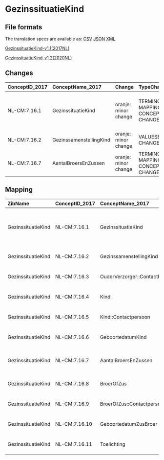 # GezinssituatieKind
## File formats

The translation specs are available as: 
[CSV](../csv/GezinssituatieKind.csv) [JSON](../json/GezinssituatieKind.json) [XML](../xml/GezinssituatieKind.xml)



[GezinssituatieKind-v1.1(2017NL)](https://zibs.nl/wiki/GezinssituatieKind-v1.1(2017NL))

[GezinssituatieKind-v1.2(2020NL)](https://zibs.nl/wiki/GezinssituatieKind-v1.2(2020NL))









## Changes

| ConceptID_2017   | ConceptName_2017        | Change               | TypeChange                         | Impact_heen   | TRANSLATIE_spec_heen                                                                                        | Impact_terug   | TRANSLATIE_spec_terug                                                                                        | Omschrijving                              |
|:-----------------|:------------------------|:---------------------|:-----------------------------------|:--------------|:------------------------------------------------------------------------------------------------------------|:---------------|:-------------------------------------------------------------------------------------------------------------|:------------------------------------------|
| NL-CM:7.16.1     | GezinssituatieKind      | oranje: minor change | TERMINOLOGY MAPPING CONCEPT CHANGE | Medium        | SCT DefinitionCode [blank] -> [55801000146105 Finding of family details and household composition of child] | Medium         | SCT DefinitionCode  [55801000146105 Finding of family details and household composition of child] -> [blank] | SNOMED CT DefintionCode concept aangepast |
| NL-CM:7.16.2     | GezinssamenstellingKind | oranje: minor change | VALUESET CHANGES                   | Low           | existing valueset [valuesetname] changed in [baseline 2020]                                                 | Medium         | existing valueset [valuesetname] changed in [baseline 2020]                                                  | Codelijst aangepast                       |
| NL-CM:7.16.7     | AantalBroersEnZussen    | oranje: minor change | TERMINOLOGY MAPPING CONCEPT CHANGE | Medium        | SCT DefinitionCode [blank] -> [224095004 Number of siblings]                                                | Medium         | SCT DefinitionCode  [224095004 Number of siblings] -> [blank]                                                | SNOMED CT DefintionCode concept aangepast |

## Mapping

| ZibName            | ConceptID_2017   | ConceptName_2017               | Codelists_2017                   | Change                  | ConceptID_2020   | ConceptName_2020               | Codelists_2020                   | Bits    | Omschrijving                              | TypeChange                         | Impact_heen   | TRANSLATIE_spec_heen                                                                                        | Impact_terug   | TRANSLATIE_spec_terug                                                                                        |
|:-------------------|:-----------------|:-------------------------------|:---------------------------------|:------------------------|:-----------------|:-------------------------------|:---------------------------------|:--------|:------------------------------------------|:-----------------------------------|:--------------|:------------------------------------------------------------------------------------------------------------|:---------------|:-------------------------------------------------------------------------------------------------------------|
| GezinssituatieKind | NL-CM:7.16.1     | GezinssituatieKind             |                                  | oranje: minor change    | NL-CM:7.16.1     | GezinssituatieKind             |                                  | ZIB-697 | SNOMED CT DefintionCode concept aangepast | TERMINOLOGY MAPPING CONCEPT CHANGE | Medium        | SCT DefinitionCode [blank] -> [55801000146105 Finding of family details and household composition of child] | Medium         | SCT DefinitionCode  [55801000146105 Finding of family details and household composition of child] -> [blank] |
| GezinssituatieKind | NL-CM:7.16.2     | GezinssamenstellingKind        | GezinssamenstellingKindCodelijst | oranje: minor change    | NL-CM:7.16.2     | GezinssamenstellingKind        | GezinssamenstellingKindCodelijst | ZIB-697 | Codelijst aangepast                       | VALUESET CHANGES                   | Low           | existing valueset [valuesetname] changed in [baseline 2020]                                                 | Medium         | existing valueset [valuesetname] changed in [baseline 2020]                                                  |
| GezinssituatieKind | NL-CM:7.16.3     | OuderVerzorger::ContactPersoon |                                  | groen: geen wijzigingen | NL-CM:7.16.3     | OuderVerzorger::ContactPersoon |                                  |         |                                           |                                    |               |                                                                                                             |                |                                                                                                              |
| GezinssituatieKind | NL-CM:7.16.4     | Kind                           |                                  | groen: geen wijzigingen | NL-CM:7.16.4     | Kind                           |                                  |         |                                           |                                    |               |                                                                                                             |                |                                                                                                              |
| GezinssituatieKind | NL-CM:7.16.5     | Kind::Contactpersoon           |                                  | groen: geen wijzigingen | NL-CM:7.16.5     | Kind::Contactpersoon           |                                  |         |                                           |                                    |               |                                                                                                             |                |                                                                                                              |
| GezinssituatieKind | NL-CM:7.16.6     | GeboortedatumKind              |                                  | groen: geen wijzigingen | NL-CM:7.16.6     | GeboortedatumKind              |                                  |         |                                           |                                    |               |                                                                                                             |                |                                                                                                              |
| GezinssituatieKind | NL-CM:7.16.7     | AantalBroersEnZussen           |                                  | oranje: minor change    | NL-CM:7.16.7     | AantalBroersEnZussen           |                                  | ZIB-697 | SNOMED CT DefintionCode concept aangepast | TERMINOLOGY MAPPING CONCEPT CHANGE | Medium        | SCT DefinitionCode [blank] -> [224095004 Number of siblings]                                                | Medium         | SCT DefinitionCode  [224095004 Number of siblings] -> [blank]                                                |
| GezinssituatieKind | NL-CM:7.16.8     | BroerOfZus                     |                                  | groen: geen wijzigingen | NL-CM:7.16.8     | BroerOfZus                     |                                  |         |                                           |                                    |               |                                                                                                             |                |                                                                                                              |
| GezinssituatieKind | NL-CM:7.16.9     | BroerOfZus::Contactpersoon     |                                  | groen: geen wijzigingen | NL-CM:7.16.9     | BroerOfZus::Contactpersoon     |                                  |         |                                           |                                    |               |                                                                                                             |                |                                                                                                              |
| GezinssituatieKind | NL-CM:7.16.10    | GeboortedatumZusBroer          |                                  | groen: geen wijzigingen | NL-CM:7.16.10    | GeboortedatumZusBroer          |                                  |         |                                           |                                    |               |                                                                                                             |                |                                                                                                              |
| GezinssituatieKind | NL-CM:7.16.11    | Toelichting                    |                                  | groen: geen wijzigingen | NL-CM:7.16.11    | Toelichting                    |                                  |         |                                           |                                    |               |                                                                                                             |                |                                                                                                              |

